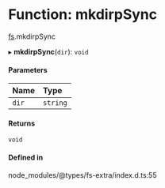 # Function: mkdirpSync

[fs](../modules/fs.md).mkdirpSync

▸ **mkdirpSync**(`dir`): `void`

#### Parameters

| Name | Type |
| :------ | :------ |
| `dir` | `string` |

#### Returns

`void`

#### Defined in

node_modules/@types/fs-extra/index.d.ts:55

